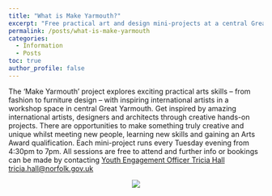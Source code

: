 ```yaml
---
title: "What is Make Yarmouth?"
excerpt: "Free practical art and design mini-projects at a central Great Yarmouth venue"
permalink: /posts/what-is-make-yarmouth
categories:
  - Information
  - Posts
toc: true
author_profile: false
---
```


The ‘Make Yarmouth’ project explores exciting practical arts skills – from fashion to furniture design – with inspiring international artists in a workshop space in central Great Yarmouth. Get inspired by amazing international artists, designers and architects through creative hands-on projects. There are opportunities to make something truly creative and unique whilst meeting new people, learning new skills and gaining an Arts Award qualification.
Each mini-project runs every Tuesday evening from 4:30pm to 7pm. All sessions are free to attend and further info or bookings can be made by contacting [Youth Engagement Officer Tricia Hall tricia.hall@norfolk.gov.uk](mailto:tricia.hall@norfolk.gov.uk)

<div style="text-align:center"><img src ="https://creative-collisions.github.io/make-yarmouth/assets/images/make-yarmouth-flyer-photo.png" /></div>
